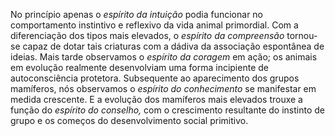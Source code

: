 ﻿No princípio apenas o *espírito da intuição* podia funcionar no comportamento instintivo e reflexivo da vida animal primordial. Com a diferenciação dos tipos mais elevados, o *espírito da compreensão* tornou-se capaz de dotar tais criaturas com a dádiva da associação espontânea de ideias. Mais tarde observamos o *espírito da coragem* em ação; os animais em evolução realmente desenvolviam uma forma incipiente de autoconsciência protetora. Subsequente ao aparecimento dos grupos  mamíferos, nós observamos o *espírito do conhecimento* se manifestar em medida crescente. E a evolução dos mamíferos mais elevados trouxe a função do *espírito do conselho,* com o crescimento resultante do instinto de grupo e os começos do desenvolvimento social primitivo.